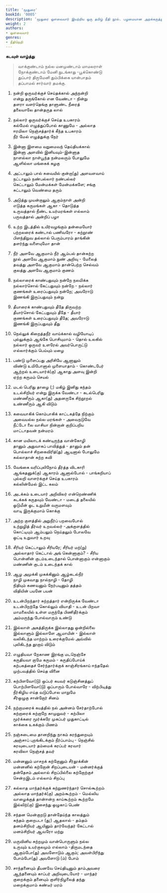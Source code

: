 ```yaml
---
title: 'மூதுரை'
bookId: '0005'
description: 'மூதுரை ஔவையார் இயற்றிய ஒரு தமிழ் நீதி நூல். பழமையான அறக்கருத்துகளைக் கொண்டிருப்பதால் இது மூதுரை (மூப்பு + உரை) என அழைக்கப்படுகிறது. இதற்கு வாக்குண்டாம் என்ற இன்னொரு பெயரும் உண்டு. இதன் கடவுள் வாழ்த்துப் பாடல் “வாக்குண்டாம்” என்று வழங்கப்படுவதால் இப்பெயர் ஏற்பட்டது. இந்நூலில் 30 வெண்பாப் பாடல்கள் அமைந்துள்ளன. ஒவ்வொரு பாடலும் ஒரு தனிக்கருத்தை வலியுறுத்துகிறது.'
weight: 2
authors:
- ஒளவையார்
genres:
- நீதிநெறி
---
```

  
**கடவுள் வாழ்த்து**    
  
>  வாக்குண்டாம் நல்ல மனமுண்டாம் மாமலராள்  
>  நோக்குண்டாம் மேனி நுடங்காது -பூக்கொண்டு  
>  துப்பார் திருமேனி தும்பிக்கை யான்பாதம்  
>  தப்பாமல் சார்வார் தமக்கு.  
  
1. நன்றி ஒருவர்க்குச் செய்தக்கால் அந்நன்றி  
என்று தருங்கோல் என வேண்டா - நின்று  
தளரா வளர்தெங்கு தாளுண்ட நீரைத்  
தலையாலே தான்தருத லால் 


1. நல்லார் ஒருவர்க்குச் செய்த உபகாரம்  
கல்மேல் எழுத்துப்போல் காணுமே - அல்லாத  
ஈரமிலா நெஞ்சத்தார்க் கீந்த உபகாரம்  
நீர் மேல் எழுத்துக்கு நேர் 


1. இன்னா இளமை வறுமைவந் தெய்தியக்கால்  
இன்னா அளவில் இனியவும்-இன்னாத  
நாளல்லா நாள்பூந்த நன்மலரும் போலுமே  
ஆளில்லா மங்கைக் கழகு 


1. அட்டாலும் பால் சுவையில் குன்றா(து) அளவளவாய்  
நட்டாலும் நண்பல்லார் நண்பல்லர்  
கெட்டாலும் மேன்மக்கள் மேன்மக்களே; சங்கு  
சுட்டாலும் வெண்மை தரும் 


1. அடுத்து முயன்றாலும் ஆகும்நாள் அன்றி  
எடுத்த கருமங்கள் ஆகா - தொடுத்த  
உருவத்தால் நீண்ட உயர்மரங்கள் எல்லாம்  
பருவத்தால் அன்றிப் பழா  


1. உற்ற இடத்தில் உயிர்வழங்கும் தன்மையோர்  
பற்றலரைக் கண்டால் பணிவரோ - கற்றூண்  
பிளந்திறுவ தல்லால் பெரும்பாரம் தாங்கின்  
தளர்ந்து வளையுமோ தான் 


1. நீர் அளவே ஆகுமாம் நீர் ஆம்பல் தான்கற்ற  
நூல் அளவே ஆகுமாம் நுண் அறிவு - மேலைத்  
தவத்து அளவே ஆகுமாம் தான்பெற்ற செல்வம்  
குலத்து அளவே ஆகுமாம் குணம்  


1. நல்லாரைக் காண்பதுவும் நன்றே நலமிக்க  
நல்லார்சொல் கேட்பதுவும் நன்றே - நல்லார்  
குணங்கள் உரைப்பதுவும் நன்றே; அவரோடு  
இணங்கி இருப்பதுவும் நன்று 


1. தீயாரைக் காண்பதுவும் தீதே திருவற்ற  
தீயார்சொல் கேட்பதுவும் தீதே - தீயார்  
குணங்கள் உரைப்பதுவும் தீதே; அவரோடு  
இணங்கி இருப்பதுவும் தீது 


1. நெல்லுக் கிறைத்தநீர் வாய்க்கால் வழியோடிப்  
புல்லுக்கும் ஆங்கே பொசியுமாம் - தொல் உலகில்  
நல்லார் ஒருவர் உளரேல் அவர்பொருட்டு  
எல்லார்க்கும் பெய்யும் மழை


1. பண்டு முளைப்பது அரிசியே ஆனாலும்  
விண்டு உமிபோனால் முளையாதாம் - கொண்டபேர்  
ஆற்றல் உடையார்க்(கு) ஆகாது அளவு இன்றி  
ஏற்ற கருமம் செயல்

1. மடல் பெரிது தாழை (;) மகிழ் இனிது கந்தம்  
உடல்சிறியர் என்று இருக்க வேண்டா - கடல்பெரிது  
மண்ணீரும் ஆகா(து) அதனருகே சிற்றூறல்  
உண்ணீரும் ஆகி விடும்

1. கவையாகிக் கொம்பாகிக் காட்டகத்தே நிற்கும்  
அவையல்ல நல்ல மரங்கள் - அவைநடுவே  
நீட்டோ லை வாசியா நின்றான் குறிப்பறிய  
மாட்டாதவன் நன்மரம்

1. கான மயிலாடக் கண்டிருந்த வான்கோழி  
தானும் அதுவாகப் பாவித்துத் - தானும் தன்  
பொல்லாச் சிறகைவிரித்(து) ஆடினால் போலுமே  
கல்லாதான் கற்ற கவி

1. வேங்கை வரிப்புலிநோய் தீர்த்த விடகாரி  
ஆங்கதனுக்(கு) ஆகாரம் ஆனால்போல் - பாங்கறியாப்  
புல்லறி வாளர்க்குச் செய்த உபகாரம்  
கல்லின்மேல் இட்ட கலம்

1. அடக்கம் உடையார் அறிவிலர் என்றெண்ணிக்  
கடக்கக் கருதவும் வேண்டா - மடைத் தலையில்  
ஓடுமீன் ஓட உறுமீன் வருமளவும்  
வாடி இருக்குமாம் கொக்கு

1. அற்ற குளத்தில் அறுநீர்ப் பறவைபோல்  
உற்றுழித் தீர்வர் உறவல்லர் -அக்குளத்தில்  
கொட்டியும் ஆம்பலும் நெய்தலும் போலவே  
ஒட்டி உறுவார் உறவு

1. சீரியர் கெட்டாலும் சீரியரே; சீரியர் மற்(று)  
அல்லாதார் கெட்டால் அங் கென்னாகும்? - சீரிய  
பொன்னின் குடம்உடைந்தால் பொன்னாகும் என்னாகும்  
மண்ணின் குடம் உடைந்தக் கால்

1. ஆழ அமுக்கி முகக்கினும் ஆழ்கடல்நீர்  
நாழி முகவாது நால்நாழி - தோழி  
நிதியும் கணவனும் நேர்படினும் தத்தம்  
விதியின் பயனே பயன்

1. உடன்பிறந்தார் சுற்றத்தார் என்றிருக்க வேண்டா  
உடன்பிறந்தே கொல்லும் வியாதி - உடன் பிறவா  
மாமலையில் உள்ள மருந்தே பிணிதீர்க்கும்  
அம்மருந்து போல்வாரும் உண்டு

1. இல்லாள் அகத்திருக்க இல்லாதது ஒன்றில்லை  
இல்லாளும் இல்லாளே ஆமாயின் - இல்லாள்  
வலிகிடந்த மாற்றம் உரைக்குமேல் அவ்வில்  
புலிகிடந்த தூறாய் விடும்

1. எழுதியவா றேகாண இரங்கு மடநெஞ்சே  
கருதியவா றாமே கருமம் - கருதிப்போய்க்  
கற்பகத்தைச் சேர்ந்தார்க்குக் காஞ்சிரங்காய் ஈந்ததேல்  
முற்பவத்தில் செய்த வினை

1. கற்பிளவோ(டு) ஒப்பர் கயவர் கடுஞ்சினத்துப்  
பொற்பிளவோ(டு) ஒப்பாரும் போல்வாரே - விற்பிடித்து  
நீர்கிழிய எய்த வடுப்போல மாறுமே  
சீர்ஒழுகு சான்றோர் சினம்

1. நற்றாமரைக் கயத்தில் நல் அன்னம் சேர்தாற்போல்  
கற்றாரைக் கற்றாறே காமுறுவர் - கற்பிலா  
மூர்க்கரை மூர்க்கரே முகப்பர் முதுகாட்டில்  
காக்கை உகக்கும் பிணம்

1. நஞ்சுடைமை தானறிந்து நாகம் கரந்துறையும்  
அஞ்சாப் புறங்கிடக்கும் நீர்ப்பாம்பு - நெஞ்சில்  
கரவுடையார் தம்மைக் கரப்பர் கரவார்  
கரவிலா நெஞ்சத் தவர்

1. மன்னனும் மாசறக் கற்றோனும் சீர்தூக்கின்  
மன்னனில் கற்றோன் சிறப்புடையன் - மன்னர்க்குத்  
தன்தேசம் அல்லால் சிறப்பில்லை கற்றோற்குச்  
சென்றஇடம் எல்லாம் சிறப்பு

1. கல்லாத மாந்தர்க்குக் கற்றுணர்ந்தார் சொல்கூற்றம்  
அல்லாத மாந்தர்க்(கு) அறம்கூற்றம் - மெல்லிய  
வாழைக்குத் தான்ஈன்ற காய்கூற்றம் கூற்றமே  
இல்லிற்(கு) இசைந்து ஒழுகாப் பெண்

1. சந்தன மென்குறடு தான்தேய்ந்த காலத்தும்  
கந்தம் குறைபடா (து;) ஆதலால் - தம்தம்  
தனம்சிறியர் ஆயினும் தார்வேந்தர் கேட்டால்  
மனம்சிறியர் ஆவரோ மற்று

1. மருவினிய சுற்றமும் வான்பொருளும் நல்ல  
உருவும் உயர்குலமும் எல்லாம் -திருமடந்தை  
ஆகும்போ(து) அவளோடும் ஆகும்; அவள்பிரிந்து  
போம்போ(து) அவளோடு (ம்) போம்

1. சாந்தனையும் தீயனவே செய்திடினும் தாம்அவரை  
ஆந்தனையும் காப்பர் அறிவுடையோர் - மாந்தர்  
குறைக்கும் தனையும் குளிர்நிழலைத் தந்து  
மறைக்குமாம் கண்டீர் மரம்  
